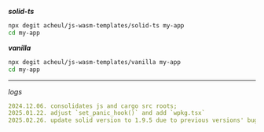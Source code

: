 ***solid-ts***
```bash
npx degit acheul/js-wasm-templates/solid-ts my-app
cd my-app
```

***vanilla***

```bash
npx degit acheul/js-wasm-templates/vanilla my-app
cd my-app
```

---

*logs*
```yaml
2024.12.06. consolidates js and cargo src roots;
2025.01.22. adjust `set_panic_hook()` and add `wpkg.tsx`
2025.02.26. update solid version to 1.9.5 due to previous versions' bug (https://github.com/advisories/GHSA-3qxh-p7jc-5xh6)
```